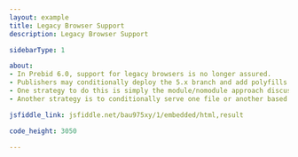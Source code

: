 ```yaml
---
layout: example
title: Legacy Browser Support
description: Legacy Browser Support

sidebarType: 1

about:
- In Prebid 6.0, support for legacy browsers is no longer assured.
- Publishers may conditionally deploy the 5.x branch and add polyfills
- One strategy to do this is simply the module/nomodule approach discussed here https://philipwalton.com/articles/deploying-es2015-code-in-production-today/
- Another strategy is to conditionally serve one file or another based on instructions to your cdn

jsfiddle_link: jsfiddle.net/bau975xy/1/embedded/html,result

code_height: 3050

---
```

